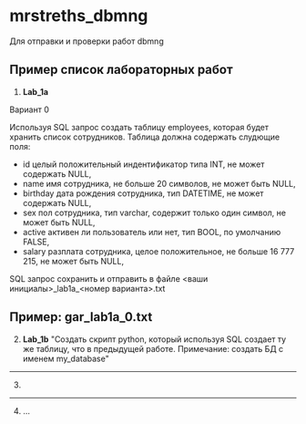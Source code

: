 # mrstreths_dbmng
Для отправки и проверки работ dbmng

## Пример список лабораторных работ

1. **Lab_1a** 

Вариант 0

Используя SQL запрос создать таблицу employees, которая будет хранить список сотрудников. Таблица должна содержать слудющие поля:
- id целый положительный индентификатор типа INT, не может содержать NULL,
- name имя сотрудника, не больше 20 символов, не может быть NULL,
- birthday дата рождения сотрудника, тип DATETIME, не может содержать NULL,
- sex пол сотрудника, тип varchar, содержит только один символ, не может быть NULL,
-	active активен ли пользователь или нет, тип BOOL, по умолчанию FALSE,
-	salary  разплата сотрудника, целое положительное, не больше 16 777 215, не может быть NULL,

SQL запрос сохранить и отправить в файле <ваши инициалы>\_lab1a\_<номер варианта>.txt

Пример: gar_lab1a_0.txt
---
2. **Lab_1b** "Создать скрипт python, который используя SQL создает ту же таблицу, что в предыдущей работе. Примечание: создать БД c именем my_database"
---
3. ~~~Lab_1c "скрипт peewee для добавления данных"
---
4. ...
